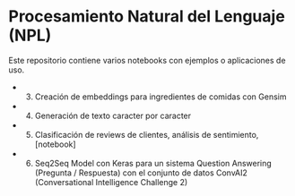 # Procesamiento Natural del Lenguaje (NPL)

Este repositorio contiene varios notebooks con ejemplos o aplicaciones de uso.

* 3) Creación de embeddings para ingredientes de comidas con Gensim
* 4) Generación de texto caracter por caracter
* 5) Clasificación de reviews de clientes, análisis de sentimiento, [notebook] 
* 6) Seq2Seq Model con Keras para un sistema Question Answering (Pregunta / Respuesta) con el conjunto de datos ConvAI2 (Conversational Intelligence Challenge 2)

